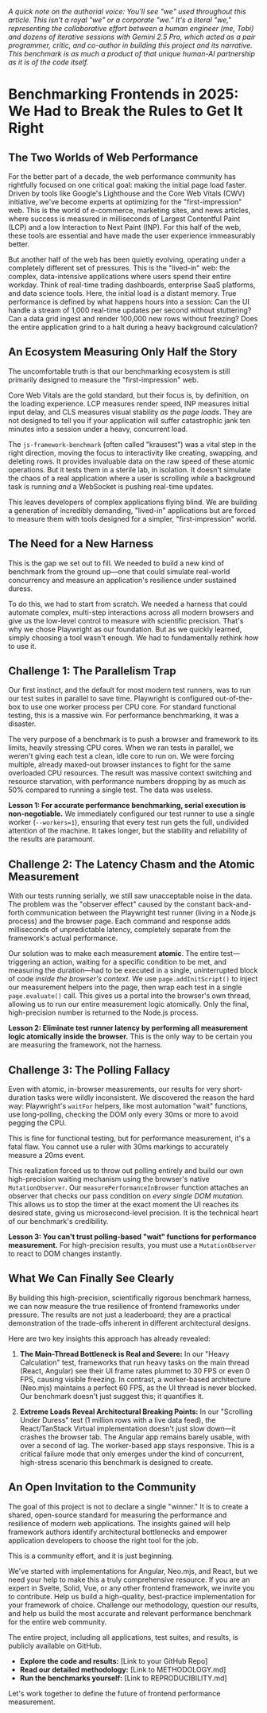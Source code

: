 *A quick note on the authorial voice: You'll see "we" used throughout this article. This isn't a royal "we" or a corporate "we." It's a literal "we," representing the collaborative effort between a human engineer (me, Tobi) and dozens of iterative sessions with Gemini 2.5 Pro, which acted as a pair programmer, critic, and co-author in building this project and its narrative. This benchmark is as much a product of that unique human-AI partnership as it is of the code itself.*

# Benchmarking Frontends in 2025: We Had to Break the Rules to Get It Right

## The Two Worlds of Web Performance

For the better part of a decade, the web performance community has rightfully focused on one critical goal: making the initial page load faster. Driven by tools like Google's Lighthouse and the Core Web Vitals (CWV) initiative, we've become experts at optimizing for the "first-impression" web. This is the world of e-commerce, marketing sites, and news articles, where success is measured in milliseconds of Largest Contentful Paint (LCP) and a low Interaction to Next Paint (INP). For this half of the web, these tools are essential and have made the user experience immeasurably better.

But another half of the web has been quietly evolving, operating under a completely different set of pressures. This is the "lived-in" web: the complex, data-intensive applications where users spend their entire workday. Think of real-time trading dashboards, enterprise SaaS platforms, and data science tools. Here, the initial load is a distant memory. True performance is defined by what happens hours into a session: Can the UI handle a stream of 1,000 real-time updates per second without stuttering? Can a data grid ingest and render 100,000 new rows without freezing? Does the entire application grind to a halt during a heavy background calculation?

## An Ecosystem Measuring Only Half the Story

The uncomfortable truth is that our benchmarking ecosystem is still primarily designed to measure the "first-impression" web.

Core Web Vitals are the gold standard, but their focus is, by definition, on the loading experience. LCP measures render speed, INP measures initial input delay, and CLS measures visual stability *as the page loads*. They are not designed to tell you if your application will suffer catastrophic jank ten minutes into a session under a heavy, concurrent load.

The `js-framework-benchmark` (often called "krausest") was a vital step in the right direction, moving the focus to interactivity like creating, swapping, and deleting rows. It provides invaluable data on the raw speed of these atomic operations. But it tests them in a sterile lab, in isolation. It doesn't simulate the chaos of a real application where a user is scrolling *while* a background task is running *and* a WebSocket is pushing real-time updates.

This leaves developers of complex applications flying blind. We are building a generation of incredibly demanding, "lived-in" applications but are forced to measure them with tools designed for a simpler, "first-impression" world.

## The Need for a New Harness

This is the gap we set out to fill. We needed to build a new kind of benchmark from the ground up—one that could simulate real-world concurrency and measure an application's resilience under sustained duress.

To do this, we had to start from scratch. We needed a harness that could automate complex, multi-step interactions across all modern browsers and give us the low-level control to measure with scientific precision. That's why we chose Playwright as our foundation. But as we quickly learned, simply choosing a tool wasn't enough. We had to fundamentally rethink *how* to use it.

## Challenge 1: The Parallelism Trap

Our first instinct, and the default for most modern test runners, was to run our test suites in parallel to save time. Playwright is configured out-of-the-box to use one worker process per CPU core. For standard functional testing, this is a massive win. For performance benchmarking, it was a disaster.

The very purpose of a benchmark is to push a browser and framework to its limits, heavily stressing CPU cores. When we ran tests in parallel, we weren't giving each test a clean, idle core to run on. We were forcing multiple, already maxed-out browser instances to fight for the same overloaded CPU resources. The result was massive context switching and resource starvation, with performance numbers dropping by as much as 50% compared to running a single test. The data was useless.

**Lesson 1: For accurate performance benchmarking, serial execution is non-negotiable.** We immediately configured our test runner to use a single worker (`--workers=1`), ensuring that every test run gets the full, undivided attention of the machine. It takes longer, but the stability and reliability of the results are paramount.

## Challenge 2: The Latency Chasm and the Atomic Measurement

With our tests running serially, we still saw unacceptable noise in the data. The problem was the "observer effect" caused by the constant back-and-forth communication between the Playwright test runner (living in a Node.js process) and the browser page. Each command and response adds milliseconds of unpredictable latency, completely separate from the framework's actual performance.

Our solution was to make each measurement **atomic**. The entire test—triggering an action, waiting for a specific condition to be met, and measuring the duration—had to be executed in a single, uninterrupted block of code *inside the browser's context*. We use `page.addInitScript()` to inject our measurement helpers into the page, then wrap each test in a single `page.evaluate()` call. This gives us a portal into the browser's own thread, allowing us to run our entire measurement logic atomically. Only the final, high-precision number is returned to the Node.js process.

**Lesson 2: Eliminate test runner latency by performing all measurement logic atomically inside the browser.** This is the only way to be certain you are measuring the framework, not the harness.

## Challenge 3: The Polling Fallacy

Even with atomic, in-browser measurements, our results for very short-duration tasks were wildly inconsistent. We discovered the reason the hard way: Playwright's `waitFor` helpers, like most automation "wait" functions, use long-polling, checking the DOM only every 30ms or more to avoid pegging the CPU.

This is fine for functional testing, but for performance measurement, it's a fatal flaw. You cannot use a ruler with 30ms markings to accurately measure a 20ms event.

This realization forced us to throw out polling entirely and build our own high-precision waiting mechanism using the browser's native `MutationObserver`. Our `measurePerformanceInBrowser` function attaches an observer that checks our pass condition on *every single DOM mutation*. This allows us to stop the timer at the exact moment the UI reaches its desired state, giving us microsecond-level precision. It is the technical heart of our benchmark's credibility.

**Lesson 3: You can't trust polling-based "wait" functions for performance measurement.** For high-precision results, you must use a `MutationObserver` to react to DOM changes instantly.

## What We Can Finally See Clearly

By building this high-precision, scientifically rigorous benchmark harness, we can now measure the true resilience of frontend frameworks under pressure. The results are not just a leaderboard; they are a practical demonstration of the trade-offs inherent in different architectural designs.

Here are two key insights this approach has already revealed:

1.  **The Main-Thread Bottleneck is Real and Severe:** In our "Heavy Calculation" test, frameworks that run heavy tasks on the main thread (React, Angular) see their UI frame rates plummet to 30 FPS or even 0 FPS, causing visible freezing. In contrast, a worker-based architecture (Neo.mjs) maintains a perfect 60 FPS, as the UI thread is never blocked. Our benchmark doesn't just suggest this; it quantifies it.

2.  **Extreme Loads Reveal Architectural Breaking Points:** In our "Scrolling Under Duress" test (1 million rows with a live data feed), the React/TanStack Virtual implementation doesn't just slow down—it crashes the browser tab. The Angular app remains barely usable, with over a second of lag. The worker-based app stays responsive. This is a critical failure mode that only emerges under the kind of concurrent, high-stress scenario this benchmark is designed to create.

## An Open Invitation to the Community

The goal of this project is not to declare a single "winner." It is to create a shared, open-source standard for measuring the performance and resilience of modern web applications. The insights gained will help framework authors identify architectural bottlenecks and empower application developers to choose the right tool for the job.

This is a community effort, and it is just beginning.

We've started with implementations for Angular, Neo.mjs, and React, but we need your help to make this a truly comprehensive resource. If you are an expert in Svelte, Solid, Vue, or any other frontend framework, we invite you to contribute. Help us build a high-quality, best-practice implementation for your framework of choice. Challenge our methodology, question our results, and help us build the most accurate and relevant performance benchmark for the entire web community.

The entire project, including all applications, test suites, and results, is publicly available on GitHub.

-   **Explore the code and results:** [Link to your GitHub Repo]
-   **Read our detailed methodology:** [Link to METHODOLOGY.md]
-   **Run the benchmarks yourself:** [Link to REPRODUCIBILITY.md]

Let's work together to define the future of frontend performance measurement.
